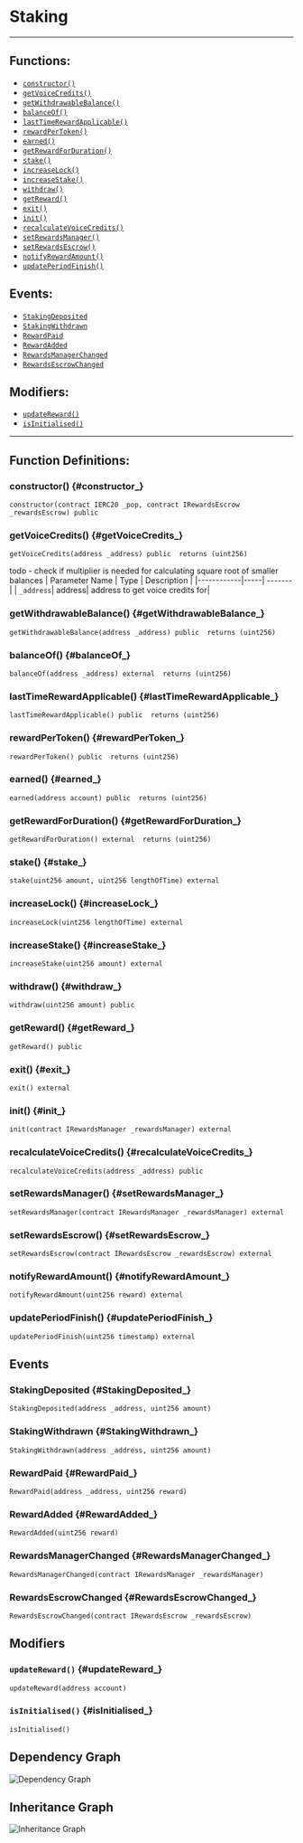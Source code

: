 # Staking
***
## Functions:
- [`constructor()`](#constructor_)
- [`getVoiceCredits()`](#getVoiceCredits_)
- [`getWithdrawableBalance()`](#getWithdrawableBalance_)
- [`balanceOf()`](#balanceOf_)
- [`lastTimeRewardApplicable()`](#lastTimeRewardApplicable_)
- [`rewardPerToken()`](#rewardPerToken_)
- [`earned()`](#earned_)
- [`getRewardForDuration()`](#getRewardForDuration_)
- [`stake()`](#stake_)
- [`increaseLock()`](#increaseLock_)
- [`increaseStake()`](#increaseStake_)
- [`withdraw()`](#withdraw_)
- [`getReward()`](#getReward_)
- [`exit()`](#exit_)
- [`init()`](#init_)
- [`recalculateVoiceCredits()`](#recalculateVoiceCredits_)
- [`setRewardsManager()`](#setRewardsManager_)
- [`setRewardsEscrow()`](#setRewardsEscrow_)
- [`notifyRewardAmount()`](#notifyRewardAmount_)
- [`updatePeriodFinish()`](#updatePeriodFinish_)
## Events:
- [`StakingDeposited`](#StakingDeposited_)
- [`StakingWithdrawn`](#StakingWithdrawn_)
- [`RewardPaid`](#RewardPaid_)
- [`RewardAdded`](#RewardAdded_)
- [`RewardsManagerChanged`](#RewardsManagerChanged_)
- [`RewardsEscrowChanged`](#RewardsEscrowChanged_)
## Modifiers:
- [`updateReward()`](#updateReward_)
- [`isInitialised()`](#isInitialised_)
***
## Function Definitions:
### <a name="constructor_"></a> constructor() {#constructor_}
```
constructor(contract IERC20 _pop, contract IRewardsEscrow _rewardsEscrow) public 
```
### <a name="getVoiceCredits_"></a> getVoiceCredits() {#getVoiceCredits_}
```
getVoiceCredits(address _address) public  returns (uint256)
```
todo - check if multiplier is needed for calculating square root of smaller balances
| Parameter Name | Type | Description |
|------------|-----| -------|
| `_address`| address| address to get voice credits for| 
### <a name="getWithdrawableBalance_"></a> getWithdrawableBalance() {#getWithdrawableBalance_}
```
getWithdrawableBalance(address _address) public  returns (uint256)
```
### <a name="balanceOf_"></a> balanceOf() {#balanceOf_}
```
balanceOf(address _address) external  returns (uint256)
```
### <a name="lastTimeRewardApplicable_"></a> lastTimeRewardApplicable() {#lastTimeRewardApplicable_}
```
lastTimeRewardApplicable() public  returns (uint256)
```
### <a name="rewardPerToken_"></a> rewardPerToken() {#rewardPerToken_}
```
rewardPerToken() public  returns (uint256)
```
### <a name="earned_"></a> earned() {#earned_}
```
earned(address account) public  returns (uint256)
```
### <a name="getRewardForDuration_"></a> getRewardForDuration() {#getRewardForDuration_}
```
getRewardForDuration() external  returns (uint256)
```
### <a name="stake_"></a> stake() {#stake_}
```
stake(uint256 amount, uint256 lengthOfTime) external 
```
### <a name="increaseLock_"></a> increaseLock() {#increaseLock_}
```
increaseLock(uint256 lengthOfTime) external 
```
### <a name="increaseStake_"></a> increaseStake() {#increaseStake_}
```
increaseStake(uint256 amount) external 
```
### <a name="withdraw_"></a> withdraw() {#withdraw_}
```
withdraw(uint256 amount) public 
```
### <a name="getReward_"></a> getReward() {#getReward_}
```
getReward() public 
```
### <a name="exit_"></a> exit() {#exit_}
```
exit() external 
```
### <a name="init_"></a> init() {#init_}
```
init(contract IRewardsManager _rewardsManager) external 
```
### <a name="recalculateVoiceCredits_"></a> recalculateVoiceCredits() {#recalculateVoiceCredits_}
```
recalculateVoiceCredits(address _address) public 
```
### <a name="setRewardsManager_"></a> setRewardsManager() {#setRewardsManager_}
```
setRewardsManager(contract IRewardsManager _rewardsManager) external 
```
### <a name="setRewardsEscrow_"></a> setRewardsEscrow() {#setRewardsEscrow_}
```
setRewardsEscrow(contract IRewardsEscrow _rewardsEscrow) external 
```
### <a name="notifyRewardAmount_"></a> notifyRewardAmount() {#notifyRewardAmount_}
```
notifyRewardAmount(uint256 reward) external 
```
### <a name="updatePeriodFinish_"></a> updatePeriodFinish() {#updatePeriodFinish_}
```
updatePeriodFinish(uint256 timestamp) external 
```
## Events
### <a name="StakingDeposited_"></a> StakingDeposited {#StakingDeposited_}
```
StakingDeposited(address _address, uint256 amount)
```
### <a name="StakingWithdrawn_"></a> StakingWithdrawn {#StakingWithdrawn_}
```
StakingWithdrawn(address _address, uint256 amount)
```
### <a name="RewardPaid_"></a> RewardPaid {#RewardPaid_}
```
RewardPaid(address _address, uint256 reward)
```
### <a name="RewardAdded_"></a> RewardAdded {#RewardAdded_}
```
RewardAdded(uint256 reward)
```
### <a name="RewardsManagerChanged_"></a> RewardsManagerChanged {#RewardsManagerChanged_}
```
RewardsManagerChanged(contract IRewardsManager _rewardsManager)
```
### <a name="RewardsEscrowChanged_"></a> RewardsEscrowChanged {#RewardsEscrowChanged_}
```
RewardsEscrowChanged(contract IRewardsEscrow _rewardsEscrow)
```
## Modifiers
### <a name="updateReward_"></a> `updateReward()` {#updateReward_}
```
updateReward(address account)
```
### <a name="isInitialised_"></a> `isInitialised()` {#isInitialised_}
```
isInitialised()
```
## Dependency Graph
![Dependency Graph](Staking_graph.png)
## Inheritance Graph
![Inheritance Graph](Staking_inheritance.png)
